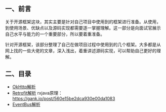 ## 一、前言

关于开源框架这块，其实主要是针对自己项目中使用到的框架进行准备。从使用，到使用场景、优缺点以及源码实现都需要逐一掌握理解。这一部分是向面试官展示自己水平与能力的一个重要部分，所以要着重准备。

针对开源框架，该部分整理了自己在做项目过程中使用到的几个框架。大多都是从网上找的一些大佬的文章，深入浅出，着重讲述源码实现，可以帮助自己更好的理解。

## 二、目录

- [OkHttp解析](/android/open-source-framework/okhttp.md)
- [Retrofit解析](/android/open-source-framework/Retrofit.md)  rxjava原理：https://gank.io/post/560e15be2dca930e00da1083
- [EventBus解析](/android/open-source-framework/EventBus.md)


